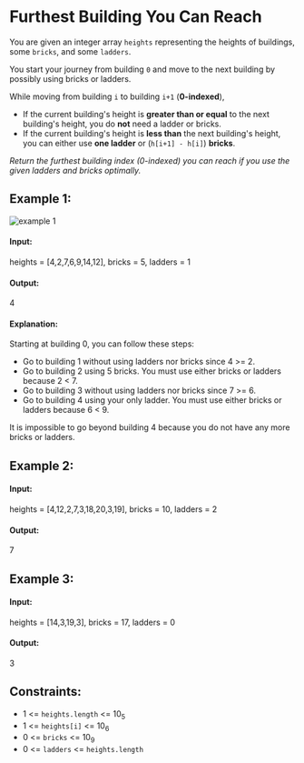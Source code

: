 # Furthest Building You Can Reach

You are given an integer array `heights` representing the heights of buildings, some `bricks`, and some `ladders`.

You start your journey from building `0` and move to the next building by possibly using bricks or ladders.

While moving from building `i` to building `i+1` (**0-indexed**),
- If the current building's height is **greater than or equal** to the next building's height, you do **not** need a ladder or bricks.
- If the current building's height is **less than** the next building's height, you can either use **one ladder** or (`h[i+1] - h[i]`) **bricks**.

*Return the furthest building index (0-indexed) you can reach if you use the given ladders and bricks optimally.*

 

## Example 1:
![example 1](https://assets.leetcode.com/uploads/2020/10/27/q4.gif)

#### Input: 

heights = [4,2,7,6,9,14,12], bricks = 5, ladders = 1

#### Output: 

4

#### Explanation: 

Starting at building 0, you can follow these steps:
- Go to building 1 without using ladders nor bricks since 4 >= 2.
- Go to building 2 using 5 bricks. You must use either bricks or ladders because 2 < 7.
- Go to building 3 without using ladders nor bricks since 7 >= 6.
- Go to building 4 using your only ladder. You must use either bricks or ladders because 6 < 9.

It is impossible to go beyond building 4 because you do not have any more bricks or ladders.



## Example 2:

#### Input: 

heights = [4,12,2,7,3,18,20,3,19], bricks = 10, ladders = 2

#### Output: 

7



## Example 3:

#### Input: 

heights = [14,3,19,3], bricks = 17, ladders = 0

#### Output: 

3
 


## Constraints:
- 1 <= `heights.length` <= 10<sub>5</sub>
- 1 <= `heights[i]` <= 10<sub>6</sub>
- 0 <= `bricks` <= 10<sub>9</sub>
- 0 <= `ladders` <= `heights.length`

